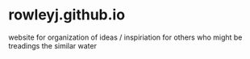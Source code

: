 # rowleyj.github.io
website for organization of ideas / inspiriation for others who might be treadings the similar water
